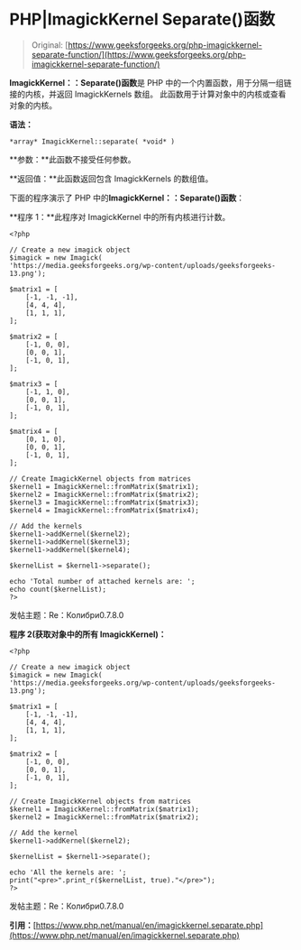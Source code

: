 # PHP|ImagickKernel Separate()函数

> Original: [https://www.geeksforgeeks.org/php-imagickkernel-separate-function/](https://www.geeksforgeeks.org/php-imagickkernel-separate-function/)

**ImagickKernel：：Separate()函数**是 PHP 中的一个内置函数，用于分隔一组链接的内核，并返回 ImagickKernels 数组。 此函数用于计算对象中的内核或查看对象的内核。

**语法：**

```
*array* ImagickKernel::separate( *void* )
```

**参数：**此函数不接受任何参数。

**返回值：**此函数返回包含 ImagickKernels 的数组值。

下面的程序演示了 PHP 中的**ImagickKernel：：Separate()函数**：

**程序 1：**此程序对 ImagickKernel 中的所有内核进行计数。

```
<?php

// Create a new imagick object
$imagick = new Imagick(
'https://media.geeksforgeeks.org/wp-content/uploads/geeksforgeeks-13.png');

$matrix1 = [
    [-1, -1, -1],
    [4, 4, 4],
    [1, 1, 1],
];

$matrix2 = [
    [-1, 0, 0],
    [0, 0, 1],
    [-1, 0, 1],
];

$matrix3 = [
    [-1, 1, 0],
    [0, 0, 1],
    [-1, 0, 1],
];

$matrix4 = [
    [0, 1, 0],
    [0, 0, 1],
    [-1, 0, 1],
];

// Create ImagickKernel objects from matrices
$kernel1 = ImagickKernel::fromMatrix($matrix1);
$kernel2 = ImagickKernel::fromMatrix($matrix2);
$kernel3 = ImagickKernel::fromMatrix($matrix3);
$kernel4 = ImagickKernel::fromMatrix($matrix4);

// Add the kernels
$kernel1->addKernel($kernel2);
$kernel1->addKernel($kernel3);
$kernel1->addKernel($kernel4);

$kernelList = $kernel1->separate();

echo 'Total number of attached kernels are: ';
echo count($kernelList);
?>
```

发帖主题：Re：Колибри0.7.8.0

**程序 2(获取对象中的所有 ImagickKernel)：**

```
<?php

// Create a new imagick object
$imagick = new Imagick(
'https://media.geeksforgeeks.org/wp-content/uploads/geeksforgeeks-13.png');

$matrix1 = [
    [-1, -1, -1],
    [4, 4, 4],
    [1, 1, 1],
];

$matrix2 = [
    [-1, 0, 0],
    [0, 0, 1],
    [-1, 0, 1],
];

// Create ImagickKernel objects from matrices
$kernel1 = ImagickKernel::fromMatrix($matrix1);
$kernel2 = ImagickKernel::fromMatrix($matrix2);

// Add the kernel
$kernel1->addKernel($kernel2);

$kernelList = $kernel1->separate();

echo 'All the kernels are: ';
print("<pre>".print_r($kernelList, true)."</pre>");
?>
```

发帖主题：Re：Колибри0.7.8.0

**引用：**[https://www.php.net/manual/en/imagickkernel.separate.php](https://www.php.net/manual/en/imagickkernel.separate.php)